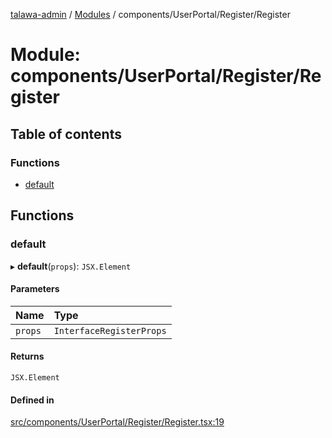 [talawa-admin](../README.md) / [Modules](../modules.md) / components/UserPortal/Register/Register

# Module: components/UserPortal/Register/Register

## Table of contents

### Functions

- [default](components_UserPortal_Register_Register.md#default)

## Functions

### default

▸ **default**(`props`): `JSX.Element`

#### Parameters

| Name | Type |
| :------ | :------ |
| `props` | `InterfaceRegisterProps` |

#### Returns

`JSX.Element`

#### Defined in

[src/components/UserPortal/Register/Register.tsx:19](https://github.com/chandel-aman/talawa-admin/blob/d9abc9c/src/components/UserPortal/Register/Register.tsx#L19)
